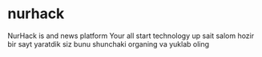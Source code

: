 # nurhack
NurHack is and news platform Your all start technology up sait
salom hozir bir sayt yaratdik siz bunu shunchaki organing va yuklab oling

